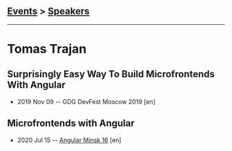 ## [Events](../README.md) > [Speakers](../speakers.md)
---

# Tomas Trajan

## Surprisingly Easy Way To Build Microfrontends With Angular
- 2019 Nov 09 -- GDG DevFest Moscow 2019 [en]   
## Microfrontends with Angular
- 2020 Jul 15 -- [Angular Minsk 16](https://www.youtube.com/watch?v=ivPyIsUc1tE) [en]   
